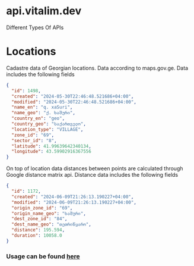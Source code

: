 # api.vitalim.dev
Different Types Of APIs

# Locations
Cadastre data of Georgian locations. Data according to maps.gov.ge. Data includes the following fields
```json
{
  "id": 1498,
  "created": "2024-05-30T22:46:48.521686+04:00",
  "modified": "2024-05-30T22:46:48.521686+04:00",
  "name_en": "q. xaSuri",
  "name_geo": "ქ. ხაშური",
  "country_en": "geo",
  "country_geo": "საქართველო",
  "location_type": "VILLAGE",
  "zone_id": "69",
  "sector_id": "8",
  "latitude": 41.99639642340134,
  "longitude": 43.59902916367556
}
```
On top of location data distances between points are calculated through Google distance matrix api. Distance data includes the following fields
```json
{
  "id": 1172,
  "created": "2024-06-09T21:26:13.190227+04:00",
  "modified": "2024-06-09T21:26:13.190227+04:00",
  "origin_zone_id": "69",
  "origin_name_geo": "ხაშური",
  "dest_zone_id": "84",
  "dest_name_geo": "თეთრიწყარო",
  "distance": 195.594, 
  "duration": 10058.0
}
```

### Usage can be found [here](apps/location/README.md)
